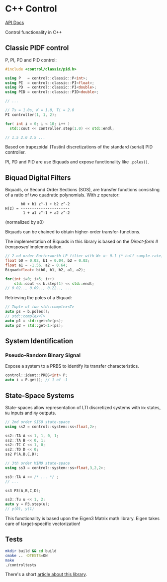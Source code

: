 C++ Control
===========

[API Docs](https://tomlankhorst.github.io/control/)

Control functionality in C++

Classic PIDF control
-------

P, PI, PD and PID control:

```cpp
#include <control/classic/pid.h>

using P   = control::classic::P<int>;
using PI  = control::classic::PI<float>;
using PD  = control::classic::PI<double>;
using PID = control::classic::PID<double>;

// ...

// Ts = 1.0s, K = 1.0, Ti = 2.0
PI controller(1, 1, 2);

for( int i = 0; i < 10; i++ )
  std::cout << controller.step(1.0) << std::endl;

// 1.5 2.0 2.5 ...

```

Based on trapezoidal (Tustin) discretizations of the standard (serial) PID controller.

PI, PD and PID are use Biquads and expose functionality like `.poles()`. 

Biquad Digital Filters
-----

Biquads, or Second Order Sections (SOS), are transfer functions consisting of a ratio of two quadratic polynomials.
With _z_ operator:

```
       b0 + b1 z^-1 + b2 z^-2
H(z) = ----------------------
        1 + a1 z^-1 + a2 z^-2
``` 
(normalized by a0)

Biquads can be chained to obtain higher-order transfer-functions. 

The implementation of Biquads in this library is based on the _Direct-form II transposed_ implementation. 

```cpp
// 2-nd order Butterworth LP filter with Wc =~ 0.1 (* half sample-rate)
float b0 = 0.02, b1 = 0.04, b2 = 0.02;
float a1 = -1.56, a2 = 0.64;
Biquad<float> b(b0, b1, b2, a1, a2);

for(int i=0; i<5; i++)
    std::cout << b.step(1) << std::endl;
// 0.02.., 0.09.., 0.22.., ...
```

Retrieving the poles of a Biquad:

```cpp
// Tuple of two std::complex<T>
auto ps = b.poles();
// std::complex<T>
auto p1 = std::get<0>(ps);
auto p2 = std::get<1>(ps);
```

System Identification
-----

### Pseudo-Random Binary Signal

Expose a system to a PRBS to identify its transfer characteristics.

```cpp
control::ident::PRBS<int> P;
auto i = P.get(); // 1 of -1
```

State-Space Systems
-----

State-spaces allow representation of LTI discretized systems with `Nx` states, `Nu` inputs and `Ny` outputs. 

```cpp
// 2nd order SISO state-space
using ss2 = control::system::ss<float,2>;

ss2::TA A << 1, 1, 0, 1;
ss2::TA B << 0, 1;
ss2::TC C << 1, 0;
ss2::TD D << 0;
ss2 P(A,B,C,D);

// 3th order MIMO state-space
using ss3 = control::system::ss<float,3,2,2>;

ss3::TA A << /* ... */ ;
// ...

ss3 P3(A,B,C,D);

ss3::Tu u << 1, 2;
auto y = P3.step(u);
// y(0), y(1)
```

This functionality is based upon the Eigen3 Matrix math library. 
Eigen takes care of target-specific vectorization!

Tests
-----

```bash
mkdir build && cd build
cmake .. -DTESTS=ON
make
./controltests
```

There's a short [article about this library](https://tomlankhorst.nl/filtering-and-control-library/). 
